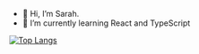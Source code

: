 - 👋 Hi, I’m Sarah.
- 🌱 I’m currently learning React and TypeScript

[![Top Langs](https://github-readme-stats.vercel.app/api/top-langs/?username=sarahc-dev&hide_progress=true)](https://github.com/sarahc-dev/github-readme-stats)


<!---
sazzledazzle/sazzledazzle is a ✨ special ✨ repository because its `README.md` (this file) appears on your GitHub profile.
You can click the Preview link to take a look at your changes.
--->
